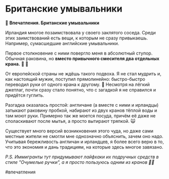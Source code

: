 # Британские умывальники

🚰  **Впечатления. Британские умывальники**

Ирландия многое позаимствовала у своего заклятого соседа. Среди этих заимствований есть вещи, к которым не сразу привыкаешь. Например, сумасшедшие английские умывальники.   

Первое столкновение с ними повергло меня в абсолютный ступор. Обычная раковина, но **вместо привычного смесителя два отдельных крана.** 🤔 🤯

От европейской страны не ждёшь такого подвоха. Я не стал мудрить и, как настоящий мужик, поступил прямолинейно: быстро-быстро переводил руки от одного крана к другому. 😬  Несмотря на лёгкий джетлаг, почти сразу стало понятно, что с загадкой я не справился и придётся гуглить.

Разгадка оказалась простой: англичане (а вместе с ними и ирландцы) затыкают раковину пробкой, набирают из двух кранов тёплой воды и там моют руки. Примерно так же моется посуда, причём её даже не споласкивают после мытья, а просто вытирают тряпкой. 🙀

Существует много версий возникновения этого чуда, но даже сами местные жители не смогли мне однозначно объяснить, зачем оно надо. Учитывая бережливость англичан и ирландцев, я более всего верю в то, что это экономия и дань традициям, на которые здесь многое завязано.

*P.S. Иммигранты тут придумывают лайфхаки их подручных средств в стиле "Очумелые ручки", а я просто пользуюсь одним из кранов 🤷‍♂️* 

#впечатления